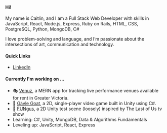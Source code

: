 <!--
**caitlincroteau/caitlincroteau** is a ✨ _special_ ✨ repository because its `README.md` (this file) appears on your GitHub profile.

Here are some ideas to get you started:

- 🔭 I’m currently working on ...
- 🌱 I’m currently learning ...
- 👯 I’m looking to collaborate on ...
- 🤔 I’m looking for help with ...
- 💬 Ask me about ...
- 📫 How to reach me: ...
- 😄 Pronouns: ...
- ⚡ Fun fact: ...
-->
#### Hi!

My name is Caitlin, and I am a Full Stack Web Developer with skills in JavaScript, React, Node.js, Express, Ruby on Rails, HTML, CSS, PostgreSQL, Python, MongoDB, C#

I love problem-solving and language, and I’m passionate about the intersections of art, communication and technology.

#### Quick Links

- [LinkedIn](https://www.linkedin.com/in/caitlincroteau/)

#### Currently I'm working on ...

- 🎭 [Venuz](https://github.com/caitlincroteau/venuz), a MERN app for tracking live performance venues available for rent in Greater Victoria.
- 🐐 [Gävle Goat](https://github.com/caitlincroteau/galve-goat), a 2D, single-player video game built in Unity using C#.
- 🍄 [FUNgus](https://github.com/caitlincroteau/FUNgus), a 2D Unity test scene (loosely) inspired by The Last of Us tv show
- Learning: C#, Unity, MongoDB, Data & Algorithms Fundamentals
- Leveling up: JavaScript, React, Express
